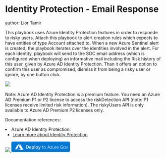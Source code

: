 # Identity Protection - Email Response
author: Lior Tamir

This playbook uses Azure Identity Protection features in order to responde to risky users.
Attach this playbook to alert creation rules which expects to have entities of type Account attached to. 
When a new Azure Sentinel alert is created, the playbook iterates over the identities involved in the alert.
For each identity, playbook will send to the SOC email address (which is configured when deploying) an informative mail including the Risk history of this user, given by Azure AD Identity Protection.
Than it offers an option to confirm this user as compromised, dismiss it from being a risky user or ignore, by one button click.

<img src="https%3A%2F%2Fraw.githubusercontent.com%2FAzure%2FAzure-Sentinel%2Fmaster%2FPlaybooks%2FIdentityProtection-EmailBotResponse/images/designerView.png"/>

Note: Azure AD Identity Protection is a premium feature. You need an Azure AD Premium P1 or P2 license to access the riskDetection API (note: P1 licenses receive limited risk information). The riskyUsers API is only available to Azure AD Premium P2 licenses only.

Documentation references:

<li>Azure AD Identity Protection:
<ul>
<li><a href="https://docs.microsoft.com/azure/active-directory/identity-protection/overview-identity-protection" target="_blank" rel="noopener">Learn more about Identity Protection</a></li>
</ul>
</li>


<a href="https://portal.azure.com/#create/Microsoft.Template/uri/https%3A%2F%2Fraw.githubusercontent.com%2FAzure%2FAzure-Sentinel%2Fmaster%2FPlaybooks%2FIdentityProtection-EmailResponse%2Fazuredeploy.json" target="_blank">
    <img src="https://aka.ms/deploytoazurebutton""/>
</a>
<a href="https://portal.azure.us/#create/Microsoft.Template/uri/https%3A%2F%2Fraw.githubusercontent.com%2FAzure%2FAzure-Sentinel%2Fmaster%2FPlaybooks%2FIdentityProtection-EmailResponse%2Fazuredeploy.json" target="_blank">
<img src="https://raw.githubusercontent.com/Azure/azure-quickstart-templates/master/1-CONTRIBUTION-GUIDE/images/deploytoazuregov.png"/>
</a>
